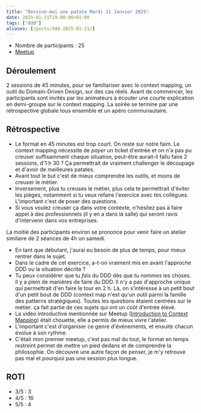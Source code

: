 ```yaml
---
title: "Dessine-moi une patate Mardi 21 Janvier 2025"
date: 2025-01-21T19:00:00+01:00
tags: ["ddd"]
aliases: [/posts/ddd-2025-01-21/]
---
```


- Nombre de participants : 25 
- [Meetup](https://www.meetup.com/software-craftsmanship-lyon/events/305268802)

## Déroulement

2 sessions de 45 minutes, pour se familiariser avec le context mapping, un outil du Domain-Driven Design, sur des cas réels.
Avant de commencer, les participants sont invités par les animateurs à écouter une courte explication en demi-groupe sur le context mapping.
La soirée se termine par une rétrospective globale tous ensemble et un apéro communautaire. 

## Rétrospective

* Le format en 45 minutes est trop court.
On reste sur notre faim.
Le context mapping nécessite de _payer_ un ticket d'entrée et on n'a pas pu creuser suffisamment chaque situation, peut-être aurait-il fallu faire 2 sessions, d'1 h 30 ?
Ça permettrait de vraiment challenger le découpage et d'avoir de meilleures patates.
* Avant tout le but c'est de mieux comprendre les outils, et moins de creuser le métier.
* Inversement, plus tu creuses le métier, plus cela te permettrait d'éviter les pièges, notamment si tu veux refaire l'exercice avec tes collègues.
L'important c'est de poser des questions.
* Si vous voulez creuser ça dans votre contexte, n'hésitez pas à faire appel à des professionnels (il y en a dans la salle) qui seront ravis d'intervenir dans vos entreprises.

La moitié des participants environ se prononce pour venir faire un atelier similaire de 2 séances de 4h un samedi.

* En tant que débutant, j'aurai eu besoin de plus de temps, pour mieux rentrer dans le sujet.
* Dans le cadre de cet exercice, a-t-on vraiment mis en avant l'approche DDD ou la situation décrite ?
* Tu peux considérer que tu _fais_ du DDD dès que tu _nommes_ les choses.
Il y a plein de manières de faire du DDD.
Il n'y a pas d'approche unique qui permettrait d'en faire le tour en 2 h.
Là, on s'intéresse à un petit bout d'un petit bout de DDD (context map n'est qu'un outil parmi la famille des patterns stratégiques).
Toutes les questions étaient centrées sur le métier.
ça fait partie de ces sujets qui ont un coût d'entrée élevé.
* La vidéo introductive mentionnée sur Meetup ([Introduction to Context Mapping](https://www.youtube.com/watch?v=k5i4sP9q2Lk)) était chouette, elle a permis de mieux vivre l'atelier.
* L'important c'est d'organiser ce genre d'événements, et ensuite chacun évolue à son rythme.
* C'était mon premier meetup, c'est pas mal du tout, le format en temps restreint permet de mettre un pied dedans et de comprendre la philosophie.
On découvre une autre façon de penser, je m'y retrouve pas mal et pourquoi pas une session plus longue.

## ROTI

- 3/5 : 3
- 4/5 : 16
- 5/5 : 4

